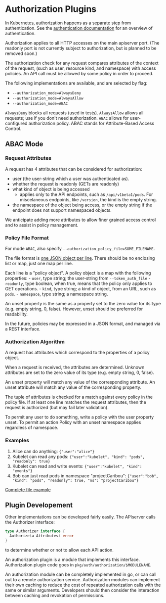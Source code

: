 # Authorization Plugins


In Kubernetes, authorization happens as a separate step from authentication.
See the [authentication documentation](../authn_plugins/README.md) for an 
overview of authentication.

Authorization applies to all HTTP accesses on the main apiserver port. (The
readonly port is not currently subject to authorization, but is planned to be
removed soon.)

The authorization check for any request compares attributes of the context of
the request, (such as user, resource kind, and namespace) with access
policies.  An API call must be allowed by some policy in order to proceed.

The following implementations are available, and are selected by flag:
  - `--authorization_mode=AlwaysDeny`
  - `--authorization_mode=AlwaysAllow`
  - `--authorization_mode=ABAC`

`AlwaysDeny` blocks all requests (used in tests).
`AlwaysAllow` allows all requests; use if you don't need authorization.
`ABAC` allows for user-configured authorization policy.  ABAC stands for Attribute-Based Access Control.

## ABAC Mode
### Request Attributes

A request has 4 attributes that can be considered for authorization:
  - user (the user-string which a user was authenticated as).
  - whether the request is readonly (GETs are readonly)
  - what kind of object is being accessed 
    - applies only to the API endpoints, such as 
        `/api/v1beta1/pods`.  For miscelaneous endpoints, like `/version`, the
        kind is the empty string.
  - the namespace of the object being access, or the empty string if the
        endpoint does not support namespaced objects.

We anticipate adding more attributes to allow finer grained access control and
to assist in policy management.

### Policy File Format

For mode `ABAC`, also specify `--authorization_policy_file=SOME_FILENAME`.

The file format is [one JSON object per line](http://jsonlines.org/).  There should be no enclosing list or map, just
one map per line.

Each line is a "policy object".  A policy object is a map with the following properties:
    - `user`, type string; the user-string from `--token_auth_file`
    - `readonly`, type boolean, when true, means that the policy only applies to GET
      operations.
    - `kind`, type string; a kind of object, from an URL, such as `pods`.
    - `namespace`, type string; a namespace string.

An unset property is the same as a property set to the zero value for its type (e.g. empty string, 0, false).
However, unset should be preferred for readability.

In the future, policies may be expressed in a JSON format, and managed via a REST
interface.

### Authorization Algorithm

A request has attributes which correspond to the properties of a policy object.

When a request is received, the attributes are determined.  Unknown attributes
are set to the zero value of its type (e.g. empty string, 0, false). 

An unset property will match any value of the corresponding
attribute.  An unset attribute will match any value of the corresponding property.

The tuple of attributes is checked for a match against every policy in the policy file.
If at least one line matches the request attributes, then the request is authorized (but may fail later validation).

To permit any user to do something, write a policy with the user property unset.
To permit an action Policy with an unset namespace applies regardless of namespace.

### Examples
 1. Alice can do anything: `{"user":"alice"}`
 2. Kubelet can read any pods: `{"user":"kubelet", "kind": "pods", "readonly": true}`
 3. Kubelet can read and write events: `{"user":"kubelet", "kind": "events"}`
 4. Bob can just read pods in namespace "projectCaribou": `{"user":"bob", "kind": "pods", "readonly": true, "ns": "projectCaribou"}`

[Complete file example](../pkg/auth/authorizer/abac/example_policy_file.jsonl)

## Plugin Developement

Other implementations can be developed fairly easily.
The APIserver calls the Authorizer interface:
```go
type Authorizer interface {
  Authorize(a Attributes) error
}
```
to determine whether or not to allow each API action.

An authorization plugin is a module that implements this interface.
Authorization plugin code goes in `pkg/auth/authorization/$MODULENAME`.

An authorization module can be completely implemented in go, or can call out
to a remote authorization service.  Authorization modules can implement
their own caching to reduce the cost of repeated authorization calls with the
same or similar arguments.  Developers should then consider the interaction between
caching and revokation of permissions.
